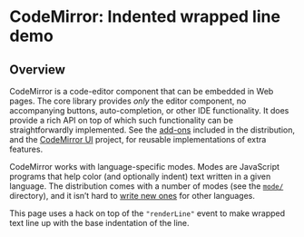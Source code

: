 CodeMirror: Indented wrapped line demo
======================================

Overview
--------

CodeMirror is a code-editor component that can be embedded in Web pages. The core library provides *only* the editor component, no accompanying buttons, auto-completion, or other IDE functionality. It does provide a rich API on top of which such functionality can be straightforwardly implemented. See the [add-ons](#addons) included in the distribution, and the [CodeMirror UI](https://github.com/jagthedrummer/codemirror-ui) project, for reusable implementations of extra features.

CodeMirror works with language-specific modes. Modes are JavaScript programs that help color (and optionally indent) text written in a given language. The distribution comes with a number of modes (see the [`mode/`](../mode/) directory), and it isn’t hard to [write new ones](#modeapi) for other languages.

This page uses a hack on top of the `"renderLine"` event to make wrapped text line up with the base indentation of the line.
